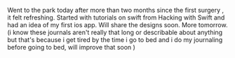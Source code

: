 Went to the park today after more than two months since the first surgery , it felt refreshing. Started with tutorials on swift from Hacking with Swift and had an idea of my first ios app. Will share the designs soon. More tomorrow.(i know these journals aren't really that long or describable about anything but that's because i get tired by the time i go to bed and i do my journaling before going to bed, will improve that soon ) 
